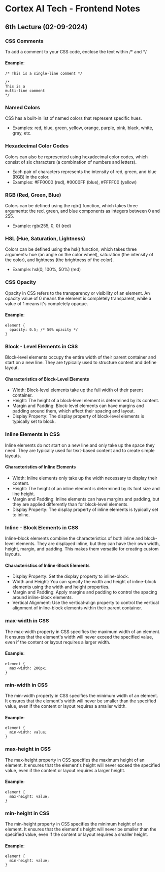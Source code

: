 # Cortex AI Tech - Frontend Notes
## 6th Lecture (02-09-2024)
### CSS Comments
To add a comment to your CSS code, enclose the text within /* and */
#### Example:
```
/* This is a single-line comment */

/*
This is a
multi-line comment
*/
```
### Named Colors
CSS has a built-in list of named colors that represent specific hues.
* Examples: red, blue, green, yellow, orange, purple, pink, black, white, gray, etc.
### Hexadecimal Color Codes
Colors can also be represented using hexadecimal color codes, which consist of six characters (a combination of numbers and letters).
* Each pair of characters represents the intensity of red, green, and blue (RGB) in the color.
* Examples: #FF0000 (red), #0000FF (blue), #FFFF00 (yellow)
### RGB (Red, Green, Blue)
Colors can be defined using the rgb() function, which takes three arguments: the red, green, and blue components as integers between 0 and 255.
* Example: rgb(255, 0, 0) (red)
### HSL (Hue, Saturation, Lightness)
Colors can be defined using the hsl() function, which takes three arguments: hue (an angle on the color wheel), saturation (the intensity of the color), and lightness (the brightness of the color).
* Example: hsl(0, 100%, 50%) (red)
### CSS Opacity
Opacity in CSS refers to the transparency or visibility of an element. An opacity value of 0 means the element is completely transparent, while a value of 1 means it's completely opaque.
#### Example:
```
element {
  opacity: 0.5; /* 50% opacity */
}
```
### Block - Level Elements in CSS
Block-level elements occupy the entire width of their parent container and start on a new line. They are typically used to structure content and define layout.
#### Characteristics of Block-Level Elements
* Width: Block-level elements take up the full width of their parent container.
* Height: The height of a block-level element is determined by its content.
* Margin and Padding: Block-level elements can have margins and padding around them, which affect their spacing and layout.
* Display Property: The display property of block-level elements is typically set to block.
### Inline Elements in CSS
Inline elements do not start on a new line and only take up the space they need. They are typically used for text-based content and to create simple layouts.
#### Characteristics of Inline Elements
* Width: Inline elements only take up the width necessary to display their content.
* Height: The height of an inline element is determined by its font size and line height.
* Margin and Padding: Inline elements can have margins and padding, but they are applied differently than for block-level elements.
* Display Property: The display property of inline elements is typically set to inline.
### Inline - Block Elements in CSS
Inline-block elements combine the characteristics of both inline and block-level elements. They are displayed inline, but they can have their own width, height, margin, and padding. This makes them versatile for creating custom layouts.
#### Characteristics of Inline-Block Elements
* Display Property: Set the display property to inline-block.
* Width and Height: You can specify the width and height of inline-block elements using the width and height properties.
* Margin and Padding: Apply margins and padding to control the spacing around inline-block elements.
* Vertical Alignment: Use the vertical-align property to control the vertical alignment of inline-block elements within their parent container.
### max-width in CSS
The max-width property in CSS specifies the maximum width of an element. It ensures that the element's width will never exceed the specified value, even if the content or layout requires a larger width.
#### Example:
```
element {
  max-width: 200px;
}
```
### min-width in CSS
The min-width property in CSS specifies the minimum width of an element. It ensures that the element's width will never be smaller than the specified value, even if the content or layout requires a smaller width.
#### Example:
```
element {
  min-width: value;
}
```
### max-height in CSS
The max-height property in CSS specifies the maximum height of an element. It ensures that the element's height will never exceed the specified value, even if the content or layout requires a larger height.
#### Example:
```
element {
  max-height: value;
}
```
### min-height in CSS
The min-height property in CSS specifies the minimum height of an element. It ensures that the element's height will never be smaller than the specified value, even if the content or layout requires a smaller height.
#### Example:
```
element {
  min-height: value;
}
```
